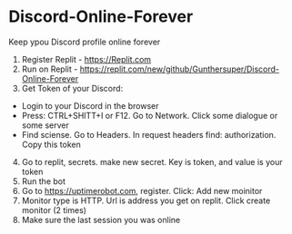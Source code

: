 # Discord-Online-Forever
Keep ypou Discord profile online forever

1. Register Replit - https://Replit.com
2. Run on Replit - https://replit.com/new/github/Gunthersuper/Discord-Online-Forever
3. Get Token of your Discord:
  - Login to your Discord in the browser
  - Press: CTRL+SHITT+I or F12. Go to Network. Click some dialogue or some server
  - Find sciense. Go to Headers. In request headers find: authorization. Copy this token
4. Go to replit, secrets. make new secret. Key is token, and value is your token
5. Run the bot
6. Go to https://uptimerobot.com, register. Click: Add new moinitor
7. Monitor type is HTTP. Url is address you get on replit. Click create monitor (2 times)
8. Make sure the last session you was online
